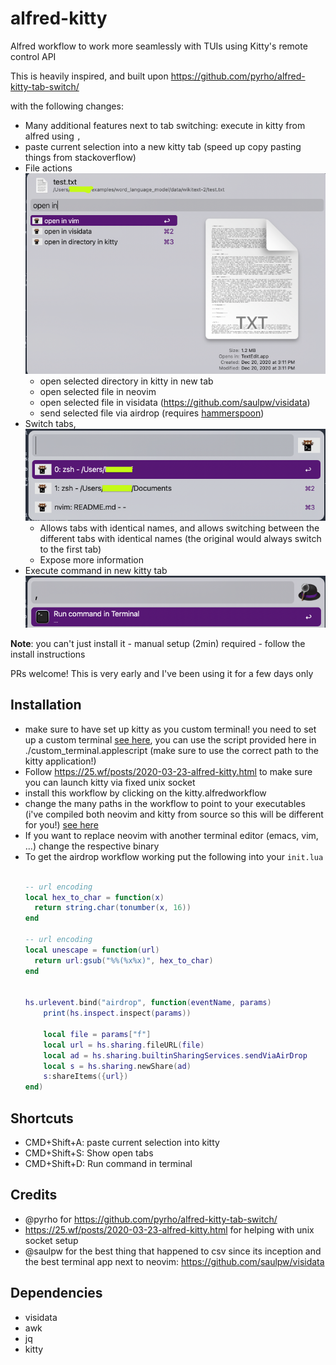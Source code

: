 # alfred-kitty

Alfred workflow to work more seamlessly with TUIs using Kitty's remote control API

This is heavily inspired, and built upon https://github.com/pyrho/alfred-kitty-tab-switch/

with the following changes:

- Many additional features next to tab switching: execute in kitty from alfred using `,`
- paste current selection into a new kitty tab (speed up copy pasting things from stackoverflow)
- File actions ![see here](./file_acitons.png)
    - open selected directory in kitty in new tab
    - open selected file in neovim
    - open selected file in visidata (https://github.com/saulpw/visidata)
    - send selected file via airdrop (requires [hammerspoon](https://hammerspoon.org))
- Switch tabs, ![see here](./switch_tabs.png)
    - Allows tabs with identical names, and allows switching between the different tabs with identical names (the original would always switch to the first tab)
    - Expose more information
- Execute command in new kitty tab ![see here](./execute_in_kitty.png)

**Note**: you can't just install it - manual setup (2min) required -  follow the install instructions

PRs welcome! This is very early and I've been using it for a few days only



## Installation

- make sure to have set up kitty as you custom terminal! you need to set up a custom terminal [see here](https://www.alfredapp.com/help/features/terminal/), you can use the script provided here in ./custom_terminal.applescript  (make sure to use the correct path to the kitty application!)
- Follow https://25.wf/posts/2020-03-23-alfred-kitty.html to make sure you can launch kitty via fixed unix socket
- install this workflow by clicking on the kitty.alfredworkflow
- change the many paths in the workflow to point to your executables (i've compiled both neovim and kitty from source so this will be different for you!) [see here](./change_paths.png)
- If you want to replace neovim with another terminal editor (emacs, vim, ...) change the respective binary
- To get the airdrop workflow working put the following into your `init.lua`
    ```lua

    -- url encoding
    local hex_to_char = function(x)
      return string.char(tonumber(x, 16))
    end

    -- url encoding
    local unescape = function(url)
      return url:gsub("%%(%x%x)", hex_to_char)
    end


    hs.urlevent.bind("airdrop", function(eventName, params)
        print(hs.inspect.inspect(params))

        local file = params["f"]
        local url = hs.sharing.fileURL(file)
        local ad = hs.sharing.builtinSharingServices.sendViaAirDrop
        local s = hs.sharing.newShare(ad)
        s:shareItems({url})
    end)
    ```



## Shortcuts

- CMD+Shift+A: paste current selection into kitty
- CMD+Shift+S: Show open tabs
- CMD+Shift+D: Run command in terminal


## Credits

- @pyrho for https://github.com/pyrho/alfred-kitty-tab-switch/
- https://25.wf/posts/2020-03-23-alfred-kitty.html for helping with unix socket setup
- @saulpw for the best thing that happened to csv since its inception and the best terminal app next to neovim: https://github.com/saulpw/visidata


## Dependencies

- visidata
- awk
- jq
- kitty
